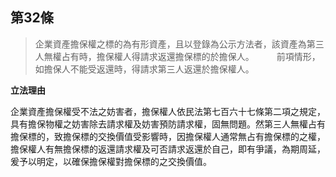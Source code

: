 ## 第32條  

>企業資產擔保權之標的為有形資產，且以登錄為公示方法者，該資產為第三人無權占有時，擔保權人得請求返還擔保標的於擔保人。
　　
>前項情形，如擔保人不能受返還時，得請求第三人返還於擔保權人。

**立法理由**

企業資產擔保權受不法之妨害者，擔保權人依民法第七百六十七條第二項之規定，具有擔保物權之妨害除去請求權及妨害預防請求權，固無問題。然第三人無權占有擔保標的，致擔保標的交換價值受影響時，因擔保權人通常無占有擔保標的之權，擔保權人有無擔保標的返還請求權及可否請求返還於自己，即有爭議，為期周延，爰予以明定，以確保擔保權對擔保標的之交換價值。
